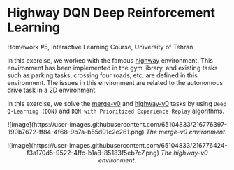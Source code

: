 # Highway DQN Deep Reinforcement Learning 

Homework #5, Interactive Learning Course, University of Tehran

In this exercise, we worked with the famous [highway](https://github.com/eleurent/highway-env) environment. 
This environment has been implemented in the gym library, and existing tasks such as parking tasks, crossing four roads, etc. are defined in this environment. 
The issues in this environment are related to the autonomous drive task in a 2D environment.

In this exercise, we solve the [merge-v0](https://github.com/eleurent/highway-env#merge) and [highway-v0](https://github.com/eleurent/highway-env#highway) tasks by using `Deep Q-Learning (DQN)` and `DQN with Prioritized Experience Replay` algorithms.

<p align="center">
    ![image](https://user-images.githubusercontent.com/65104833/216776397-190b7672-ff84-4f68-9b7a-b55d91c2e261.png)
    <em>The merge-v0 environment.</em>
</p>

<p align="center">
    ![image](https://user-images.githubusercontent.com/65104833/216776424-f3a170d5-9522-4ffc-b1a8-85183f5eb7c7.png)
    <em>The highway-v0 environment.</em>
</p>
